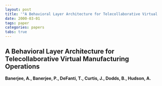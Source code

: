 ```yaml
---
layout: post
title: '"A Behavioral Layer Architecture for Telecollaborative Virtual Manufacturing Operations"'
date: 2000-03-01
tags: paper
categories: papers
tabs: true
---
```


## A Behavioral Layer Architecture for Telecollaborative Virtual Manufacturing Operations
**Banerjee, A., Banerjee, P., DeFanti, T., Curtis, J., Dodds, B., Hudson, A.**
